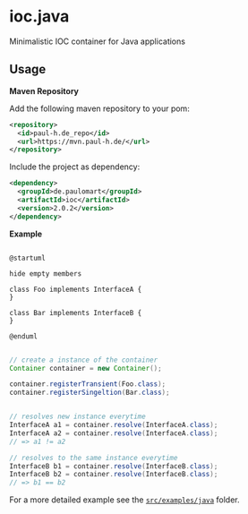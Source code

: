 # ioc.java

Minimalistic IOC container for Java applications

## Usage

**Maven Repository**

Add the following maven repository to your pom:

```xml
<repository>
  <id>paul-h.de_repo</id>
  <url>https://mvn.paul-h.de/</url>
</repository>
```

Include the project as dependency:

```xml
<dependency>
  <groupId>de.paulomart</groupId>
  <artifactId>ioc</artifactId>
  <version>2.0.2</version>
</dependency>
```

**Example**

```plantuml

@startuml

hide empty members

class Foo implements InterfaceA {
}

class Bar implements InterfaceB {
}

@enduml

```

```java

// create a instance of the container
Container container = new Container();

container.registerTransient(Foo.class);
container.registerSingeltion(Bar.class);


// resolves new instance everytime
InterfaceA a1 = container.resolve(InterfaceA.class);
InterfaceA a2 = container.resolve(InterfaceA.class);
// => a1 != a2

// resolves to the same instance everytime
InterfaceB b1 = container.resolve(InterfaceB.class);
InterfaceB b2 = container.resolve(InterfaceB.class);
// => b1 == b2

```

For a more detailed example see the [`src/examples/java`](src/examples/java/) folder.
